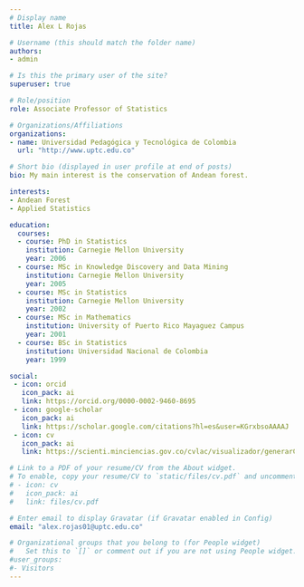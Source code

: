 ```yaml
---
# Display name
title: Alex L Rojas

# Username (this should match the folder name)
authors:
- admin

# Is this the primary user of the site?
superuser: true

# Role/position
role: Associate Professor of Statistics

# Organizations/Affiliations
organizations:
- name: Universidad Pedagógica y Tecnológica de Colombia
  url: "http://www.uptc.edu.co"

# Short bio (displayed in user profile at end of posts)
bio: My main interest is the conservation of Andean forest.

interests:
- Andean Forest
- Applied Statistics

education:
  courses:
  - course: PhD in Statistics
    institution: Carnegie Mellon University
    year: 2006
  - course: MSc in Knowledge Discovery and Data Mining
    institution: Carnegie Mellon University
    year: 2005
  - course: MSc in Statistics
    institution: Carnegie Mellon University
    year: 2002
  - course: MSc in Mathematics
    institution: University of Puerto Rico Mayaguez Campus
    year: 2001
  - course: BSc in Statistics
    institution: Universidad Nacional de Colombia
    year: 1999

social:
 - icon: orcid
   icon_pack: ai
   link: https://orcid.org/0000-0002-9460-8695
 - icon: google-scholar
   icon_pack: ai
   link: https://scholar.google.com/citations?hl=es&user=KGrxbsoAAAAJ
 - icon: cv
   icon_pack: ai
   link: https://scienti.minciencias.gov.co/cvlac/visualizador/generarCurriculoCv.do?cod_rh=0000100943

# Link to a PDF of your resume/CV from the About widget.
# To enable, copy your resume/CV to `static/files/cv.pdf` and uncomment the lines below.
# - icon: cv
#   icon_pack: ai
#   link: files/cv.pdf

# Enter email to display Gravatar (if Gravatar enabled in Config)
email: "alex.rojas01@uptc.edu.co"

# Organizational groups that you belong to (for People widget)
#   Set this to `[]` or comment out if you are not using People widget.
#user_groups:
#- Visitors
---
```



